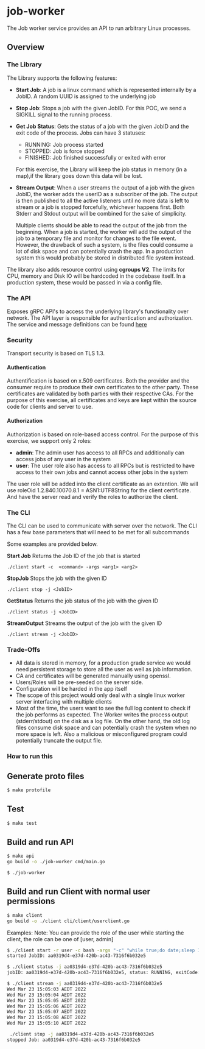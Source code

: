 # job-worker
The Job worker service provides an API to run arbitrary Linux processes. 

## Overview

### The Library

The Library supports the following features:
- **Start Job**: A job is a linux command which is represented internally by a JobID. A random UUID is assigned to the underlying job
- **Stop Job**: Stops a job with the given JobID. For this POC, we send a SIGKILL signal to the running process.
- **Get Job Status**: Gets the status of a job with the given JobID and the exit code of the process. Jobs can have 3 statuses:

    - RUNNING: Job process started
    - STOPPED: Job is force stopped
    - FINISHED: Job finished successfully or exited with error
  
  For this exercise, the Library will keep the job status in memory (in a map),if the library goes down this data will be lost. 
  
- **Stream Output**: When a user streams the output of a job with the given JobID, the worker adds the userID as a subscriber of the job.
  The output is then published to all the active listeners until no more data is left to stream or a job is stopped forcefully, whichever happens first.
  Both Stderr and Stdout output will be combined for the sake of simplicity.
  
  Multiple clients should be able to read the output of the job from the beginning. When a job is started, the worker will add the output of the job to a temporary file and monitor for changes to the file event.
  However, the drawback of such a system, is the files could consume a lot of disk space and can potentially crash the app.
  In a production system this would probably be stored in distributed file system instead.

The library also adds resource control using **cgroups V2**. The limits for CPU, memory and Disk IO will be hardcoded in the codebase itself.
In a production system, these would be passed in via a config file.

### The API

Exposes gRPC API's to access the underlying library's functionality over network. The API layer is responsible for authentication and authorization.
The service and message definitions can be found [here](./proto/workerservice.proto)

### Security

Transport security is based on TLS 1.3.

#### Authentication

Authentification is based on x.509 certificates. Both the provider and the consumer require to produce their own certificates to the other party. These certificates are validated by both parties with their respective CAs.
For the purpose of this exercise, all certificates and keys are kept within the source code for clients and server to use.

#### Authorization

Authorization is based on role-based access control. For the purpose of this exercise, we support only 2 roles:
- **admin**: The admin user has access to all RPCs and additionally can access jobs of any user in the system
- **user**: The user role also has access to all RPCs but is restricted to have access to their own jobs and cannot access other jobs in the system

The user role will be added into the client certificate as an extention. We will use roleOid 1.2.840.10070.8.1 = ASN1:UTF8String for the client certificate.
And have the server read and verify the roles to authorize the client.

### The CLI

The CLI can be used to communicate with server over the network.
The CLI has a few base parameters that will need to be met for all subcommands

Some examples are provided below.


**Start Job**
Returns the Job ID of the job that is started
```
./client start -c  <command> -args <arg1> <arg2>
```

**StopJob**
Stops the job with the given ID
```
./client stop -j <JobID>
```

**GetStatus**
Returns the job status of the job with the given ID
```
./client status -j <JobID>
```

**StreamOutput**
Streams the output of the job with the given ID
```
./client stream -j <JobID>
```

### Trade-Offs
- All data is stored in memory, for a production grade service we would need persistent storage to store all the user as well as job information.
- CA and certificates will be generated manually using openssl. 
- Users/Roles will be pre-seeded on the server side.
- Configuration will be harded in the app itself
- The scope of this project would only deal with a single linux worker server interfacing with multiple clients
- Most of the time, the users want to see the full log content to check if the job performs as expected. The Worker writes the process output (stderr/stdout) on the disk as a log file. On the other hand, the old log files consume disk space and can potentially crash the system when no more space is left. Also a malicious or misconfigured program could potentially truncate the output file.

### How to run this

## Generate proto files
```sh
$ make protofile
```

## Test

```sh
$ make test
```
## Build and run API

```sh
$ make api
go build -o ./job-worker cmd/main.go
```

```sh
$ ./job-worker
```

## Build and run Client with normal user permissions

```sh
$ make client
go build -o ./client cli/client/userclient.go
```

Examples:
Note: You can provide the role of the user while starting the client, the role can be one of [user, admin]
```sh
$ ./client start -r user -c bash -args "-c" "while true;do date;sleep 1;done"
started JobID: aa0319d4-e37d-420b-ac43-7316f6b032e5
```

```sh
$ ./client status -j aa0319d4-e37d-420b-ac43-7316f6b032e5
jobID: aa0319d4-e37d-420b-ac43-7316f6b032e5, status: RUNNING, exitCode: 0
```

```sh
$ ./client stream -j aa0319d4-e37d-420b-ac43-7316f6b032e5
Wed Mar 23 15:05:03 AEDT 2022
Wed Mar 23 15:05:04 AEDT 2022
Wed Mar 23 15:05:05 AEDT 2022
Wed Mar 23 15:05:06 AEDT 2022
Wed Mar 23 15:05:07 AEDT 2022
Wed Mar 23 15:05:08 AEDT 2022
Wed Mar 23 15:05:10 AEDT 2022
```

```sh
 ./client stop -j aa0319d4-e37d-420b-ac43-7316f6b032e5
stopped Job: aa0319d4-e37d-420b-ac43-7316f6b032e5
```
